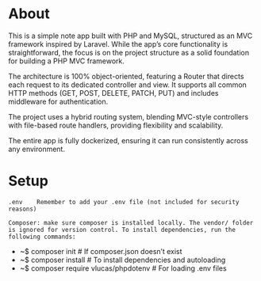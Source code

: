 # About

This is a simple note app built with PHP and MySQL, structured as an MVC framework inspired by Laravel. While the app’s core functionality is straightforward, the focus is on the project structure as a solid foundation for building a PHP MVC framework.

The architecture is 100% object-oriented, featuring a Router that directs each request to its dedicated controller and view. It supports all common HTTP methods (GET, POST, DELETE, PATCH, PUT) and includes middleware for authentication.

The project uses a hybrid routing system, blending MVC-style controllers with file-based route handlers, providing flexibility and scalability.

The entire app is fully dockerized, ensuring it can run consistently across any environment.

# Setup

    .env    Remember to add your .env file (not included for security reasons)

    Composer: make sure composer is installed locally. The vendor/ folder is ignored for version control. To install dependencies, run the following commands:

- ~$ composer init                       # If composer.json doesn’t exist
- ~$ composer install                    # To install dependencies and autoloading
- ~$ composer require vlucas/phpdotenv   # For loading .env files

